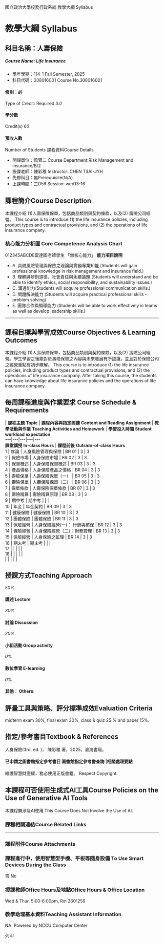 國立政治大學校務行政系統 教學大綱 Syllabus
# 教學大綱 Syllabus
##  科目名稱：人壽保險 
#####  Course Name: Life Insurance
  * 學年學期：114-1 Fall Semester, 2025 
  * 科目代碼：308016001 Course No.308016001


#### 修別：必
Type of Credit: Required 
_3.0_
#### 學分數
Credit(s)
_60_
#### 預收人數
Number of Students
課程資料Course Details
  * 開課單位：風管二 Course Department:Risk Management and Insurance/B/2 
  * 授課老師：陳彩稚 Instructor: CHEN TSAI-JYH 
  * 先修科目：無Prerequisite(N/A)
  * 上課時間：三D56 Session: wed13-16


##  課程簡介Course Description
本課程介紹 (1)人壽保險保單，包括商品類別與契約條款，以及(2) 壽險公司經營。
This course is to introduce (1) the life insurance policies, including product types and contractual provisions, and (2) the operations of life insurance company.
###  核心能力分析圖 Core Competence Analysis Chart
012345ABCDE雷達圖老師學生
「無核心能力」 
**能力項目說明**
  * A. 具備風險管理與保險之理論與實務專業知能 (Students will gain professional knowledge in risk management and insurance field.)
  * B. 理解與辨別道德、社會責任與永續議題 (Students will understand and be able to identify ethics, social responsibility, and sustainability issues.)
  * C. 溝通能力(Students will acquire professional communication skills.)
  * D. 問題解決能力 (Students will acquire practical professional skills - problem solving)
  * E. 團隊合作與領導能力 (Students will be able to work effectively in teams as well as develop leadership skills.)


* * *
##  課程目標與學習成效Course Objectives & Learning Outcomes 
本課程介紹 (1)人壽保險保單，包括商品類別與契約條款，以及(2) 壽險公司經營。學生學習之後能對於壽險保單之內容與未來發展有所認識，並且對於保險公司之經營重點有初步瞭解。
This course is to introduce (1) the life insurance policies, including product types and contractual provisions, and (2) the operations of life insurance company. After taking this course, the students can have knowledge about life insurance policies and the operations of life insurance company.
##  每周課程進度與作業要求 Course Schedule & Requirements
|  **課程主題** **Topic** |  **課程內容與指定閱讀** **Content and Reading Assignment** |  **教學活動與作業** **Teaching Activities and Homework** |  **學習投入時間** **Student workload expectation**  
---|---|---|---|---  
**課堂講授** **In-class Hours** |  **課程前後** **Outside-of-class Hours**  
1 |  序論 |  人身風險管理與保險 |  BR 01 |  3 |  3  
2 |  保險市場 |  人身保險市場 |  BR 02 |  3 |  3  
3 |  保單概述 |  人身保險保單概述 |  BR 03 |  3 |  3  
4 |  產品價格 |  人身保險產品之價格 |  BR 04 |  3 |  3  
5 |  壽險保單 |  人壽保險保單（一） |  BR 05 |  3 |  3  
6 |  壽險保單 |  人壽保險保單（二） |  BR 06 |  3 |  3  
7 |  保單條款 |  人壽保險保單條款 |  BR 07 |  3 |  3  
8 |  壽險精算 |  壽險精算原理 |  BR 08 |  3 |  3  
9 |  期中考 |  期中考 |  |  |   
10 |  年金 |  年金契約 |  BR 09 |  3 |  3  
11 |  健康保險 |  健康保險 |  BR 10 |  3 |  3  
12 |  團體保險 |  團體保險 |  BR 11 |  3 |  3  
13 |  保險經營 |  人身保險經營(一)： 行銷與核保 |  BR 12 |  3 |  3  
14 |  保險經營 |  人身保險經營（二）：財務管理 |  BR 13 |  3 |  3  
15 |  保險經營 |  人身保險之監理 |  BR 14 |  3 |  3  
16 |  期末考 |  期末考 |  |  |   
17 |  |  |  |  |   
18 |  |  |  |  |   
|  |  |  |  |   
##  授課方式Teaching Approach
_50%_
####  講述 Lecture
_30%_
####  討論 Discussion
_20%_
####  小組活動 Group activity
_0%_
####  數位學習 E-learning
_0%_
####  其他： Others:
##  評量工具與策略、評分標準成效Evaluation Criteria
midterm exam 30%, final exam 30%, class & quiz 25 % and paper 15%.
##  指定/參考書目Textbook & References
人身保險(3rd. ed. )， 陳彩稚 著，2025，滄海書局。
####  已申請之圖書館指定參考書目  圖書館指定參考書查詢 |相關處理要點
維護智慧財產權，務必使用正版書籍。 Respect Copyright.
##  本課程可否使用生成式AI工具Course Policies on the Use of Generative AI Tools
本課程無涉及AI使用 This Course Does Not Involve the Use of AI.
###  課程相關連結Course Related Links
* * *
###  課程附件Course Attachments
###  課程進行中，使用智慧型手機、平板等隨身設備 To Use Smart Devices During the Class
否  No
###  授課教師Office Hours及地點Office Hours & Office Location
Wed & Thur. 5:00-6:00pm, Rm 2601256 
###  教學助理基本資料Teaching Assistant Information
NA.
Powered by NCCU Computer Center
  
列印

